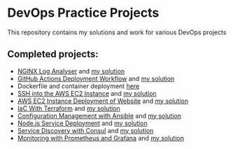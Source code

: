 # DevOps Practice Projects
This repository contains my solutions and work for various DevOps projects

## Completed projects:
- [NGINX Log Analyser](https://roadmap.sh/projects/nginx-log-analyser) and [my solution](https://github.com/Pandora1337/DevOps-Practice/tree/main/nginx-log-analyser)
- [GitHub Actions Deployment Workflow](https://roadmap.sh/projects/github-actions-deployment-workflow) and [my solution](https://github.com/Pandora1337/DevOps-Practice/tree/main/pages-deployment)
- Dockerfile and container deployment [here](https://github.com/Pandora1337/ObamaBot/tree/deploy)
- [SSH into the AWS EC2 Instance](https://roadmap.sh/projects/ssh-remote-server-setup) and [my solution](https://github.com/Pandora1337/DevOps-Practice/tree/main/aws-ec2)
- [AWS EC2 Instance Deployment of Website](https://roadmap.sh/projects/ec2-instance) and [my solution](https://github.com/Pandora1337/DevOps-Practice/tree/main/aws-ec2)
- [IaC With Terraform](https://roadmap.sh/projects/iac-digitalocean) and [my solution](https://github.com/Pandora1337/DevOps-Practice/tree/main/iac-terraform)
- [Configuration Management with Ansible](https://roadmap.sh/projects/configuration-management) and [my solution](https://github.com/Pandora1337/DevOps-Practice/tree/main/configuration-management)
- [Node.js Service Deployment](https://roadmap.sh/projects/nodejs-service-deployment) and [my solution](https://github.com/Pandora1337/DevOps-Practice/tree/main/nodejs-service-deployment)
- [Service Discovery with Consul](https://roadmap.sh/projects/service-discovery) and [my solution](https://github.com/Pandora1337/DevOps-Practice/tree/main/service-discovery)
- [Monitoring with Prometheus and Grafana](https://roadmap.sh/projects/monitoring) and [my solution](https://github.com/Pandora1337/DevOps-Practice/tree/main/monitoring)
